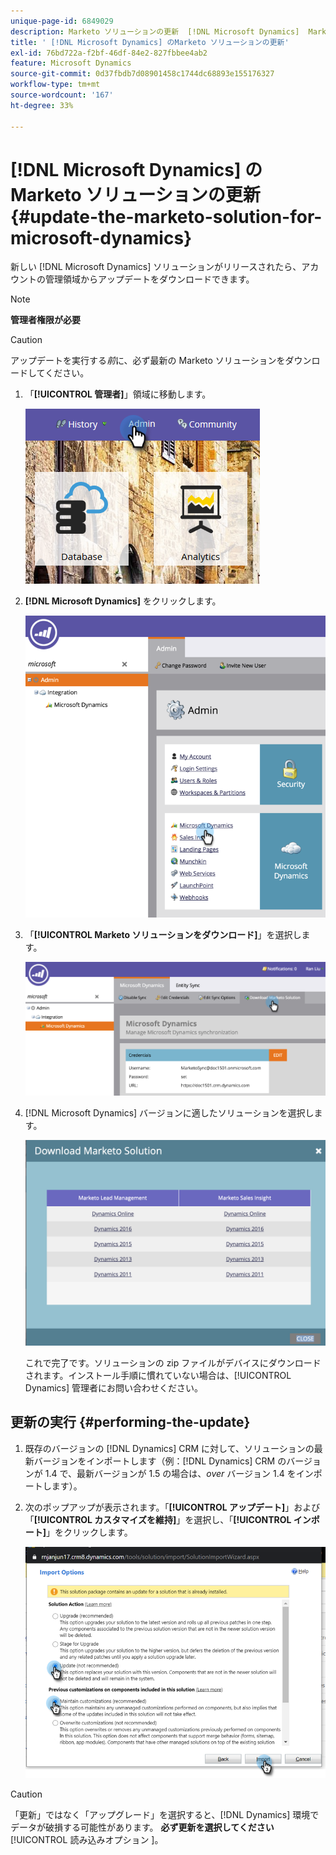 ```yaml
---
unique-page-id: 6849029
description: Marketo ソリューションの更新  [!DNL Microsoft Dynamics]  Marketo ドキュメント – 製品ドキュメント
title: ' [!DNL Microsoft Dynamics] のMarketo ソリューションの更新'
exl-id: 76bd722a-f2bf-46df-84e2-827fbbee4ab2
feature: Microsoft Dynamics
source-git-commit: 0d37fbdb7d08901458c1744dc68893e155176327
workflow-type: tm+mt
source-wordcount: '167'
ht-degree: 33%

---
```


# [!DNL Microsoft Dynamics] のMarketo ソリューションの更新 {#update-the-marketo-solution-for-microsoft-dynamics}

新しい [!DNL Microsoft Dynamics] ソリューションがリリースされたら、アカウントの管理領域からアップデートをダウンロードできます。

>[!NOTE]
>
>**管理者権限が必要**

>[!CAUTION]
>
>アップデートを実行する&#x200B;_前_&#x200B;に、必ず最新の Marketo ソリューションをダウンロードしてください。

1. 「**[!UICONTROL 管理者]**」領域に移動します。

   ![](assets/admin.png)

1. **[!DNL Microsoft Dynamics]** をクリックします。

   ![](assets/image2015-3-16-10-3a51-3a25.png)

1. 「**[!UICONTROL Marketo ソリューションをダウンロード]**」を選択します。

   ![](assets/image2015-3-16-10-3a52-3a1.png)

1. [!DNL Microsoft Dynamics] バージョンに適したソリューションを選択します。

   ![](assets/msd-online.png)

   これで完了です。ソリューションの zip ファイルがデバイスにダウンロードされます。インストール手順に慣れていない場合は、[!UICONTROL Dynamics] 管理者にお問い合わせください。

## 更新の実行 {#performing-the-update}

1. 既存のバージョンの [!DNL Dynamics] CRM に対して、ソリューションの最新バージョンをインポートします（例：[!DNL Dynamics] CRM のバージョンが 1.4 で、最新バージョンが 1.5 の場合は、_over_ バージョン 1.4 をインポートします）。

1. 次のポップアップが表示されます。「**[!UICONTROL アップデート]**」および「**[!UICONTROL カスタマイズを維持]**」を選択し、「**[!UICONTROL インポート]**」をクリックします。

   ![](assets/update-the-marketo-solution-for-microsoft-dynamics-5.png)

>[!CAUTION]
>
>「更新」ではなく「アップグレード」を選択すると、[!DNL Dynamics] 環境でデータが破損する可能性があります。 **必ず更新を選択してください**&#x200B;[!UICONTROL &#x200B; 読み込みオプション &#x200B;]。
